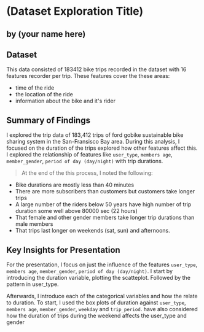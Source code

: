 # (Dataset Exploration Title)
## by (your name here)


## Dataset


This data consisted of 183412 bike trips recorded in the dataset with 16 features recorder per trip. These features cover the these areas:
* time of the ride 
* the location of the ride  
* information about the bike and it's rider


## Summary of Findings

 I explored the trip data of 183,412 trips of ford gobike sustainable bike sharing system in the San-Fransisco Bay area. During this analysis, I focused on the duration of the trips explored how other features affect this. I explored the relationship of features like `user_type`, `members age`,	`member_gender`, `period of day (day/night)` with trip durations.

> At the end of the this process, I noted the following:

* Bike durations are mostly less than 40 minutes 
* There are more subscribers than customers but customers take longer trips
* A large number of the riders below 50 years have high number of trip duration some well above 80000 sec (22 hours)
* That female and other gender members take longer trip durations than male members
* That trips last longer on weekends (sat, sun) and afternoons. 

## Key Insights for Presentation

For the presentation, I focus on just the influence of the features `user_type`, `members age`,	`member_gender`, `period of day (day/night)`. I start by introducing the duration variable, plotting the scatteplot. Followed by the pattern in user_type.

Afterwards, I introduce each of the categorical variables and how the relate to duration. To start,
I used the box plots of duration against `user_type`, `members age`, `member_gender`, `weekday` and `trip_period`.
have also considered how the duration of trips during the weekend affects the user_type and gender



